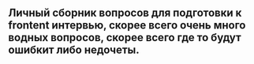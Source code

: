 ## Личный сборник вопросов для подготовки к frontent интервью, скорее всего очень много водных вопросов, скорее всего где то будут ошибкит либо недочеты.


